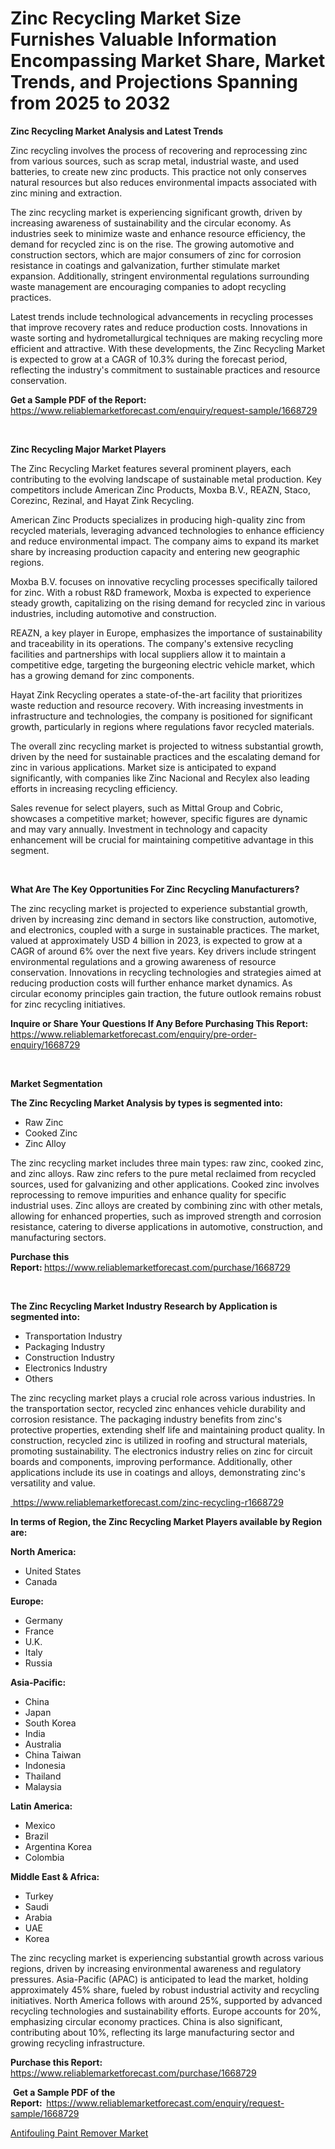 <p><h1>Zinc Recycling Market Size Furnishes Valuable Information Encompassing Market Share, Market Trends, and Projections Spanning from 2025 to 2032</h1></p><p><strong>Zinc Recycling Market Analysis and Latest Trends</strong></p>
<p><p>Zinc recycling involves the process of recovering and reprocessing zinc from various sources, such as scrap metal, industrial waste, and used batteries, to create new zinc products. This practice not only conserves natural resources but also reduces environmental impacts associated with zinc mining and extraction.</p><p>The zinc recycling market is experiencing significant growth, driven by increasing awareness of sustainability and the circular economy. As industries seek to minimize waste and enhance resource efficiency, the demand for recycled zinc is on the rise. The growing automotive and construction sectors, which are major consumers of zinc for corrosion resistance in coatings and galvanization, further stimulate market expansion. Additionally, stringent environmental regulations surrounding waste management are encouraging companies to adopt recycling practices.</p><p>Latest trends include technological advancements in recycling processes that improve recovery rates and reduce production costs. Innovations in waste sorting and hydrometallurgical techniques are making recycling more efficient and attractive. With these developments, the Zinc Recycling Market is expected to grow at a CAGR of 10.3% during the forecast period, reflecting the industry's commitment to sustainable practices and resource conservation.</p></p>
<p><strong>Get a Sample PDF of the Report:&nbsp;</strong> <a href="https://www.reliablemarketforecast.com/enquiry/request-sample/1668729?utm_campaign=2393&utm_medium=2&utm_source=Github&utm_content=ia&utm_term=01042025&utm_id=zinc-recycling">https://www.reliablemarketforecast.com/enquiry/request-sample/1668729</a></p>
<p>&nbsp;</p>
<p><strong>Zinc Recycling Major Market Players</strong></p>
<p><p>The Zinc Recycling Market features several prominent players, each contributing to the evolving landscape of sustainable metal production. Key competitors include American Zinc Products, Moxba B.V., REAZN, Staco, Corezinc, Rezinal, and Hayat Zink Recycling. </p><p>American Zinc Products specializes in producing high-quality zinc from recycled materials, leveraging advanced technologies to enhance efficiency and reduce environmental impact. The company aims to expand its market share by increasing production capacity and entering new geographic regions.</p><p>Moxba B.V. focuses on innovative recycling processes specifically tailored for zinc. With a robust R&D framework, Moxba is expected to experience steady growth, capitalizing on the rising demand for recycled zinc in various industries, including automotive and construction.</p><p>REAZN, a key player in Europe, emphasizes the importance of sustainability and traceability in its operations. The company's extensive recycling facilities and partnerships with local suppliers allow it to maintain a competitive edge, targeting the burgeoning electric vehicle market, which has a growing demand for zinc components.</p><p>Hayat Zink Recycling operates a state-of-the-art facility that prioritizes waste reduction and resource recovery. With increasing investments in infrastructure and technologies, the company is positioned for significant growth, particularly in regions where regulations favor recycled materials.</p><p>The overall zinc recycling market is projected to witness substantial growth, driven by the need for sustainable practices and the escalating demand for zinc in various applications. Market size is anticipated to expand significantly, with companies like Zinc Nacional and Recylex also leading efforts in increasing recycling efficiency.</p><p>Sales revenue for select players, such as Mittal Group and Cobric, showcases a competitive market; however, specific figures are dynamic and may vary annually. Investment in technology and capacity enhancement will be crucial for maintaining competitive advantage in this segment.</p></p>
<p>&nbsp;</p>
<p><strong>What Are The Key Opportunities For Zinc Recycling Manufacturers?</strong></p>
<p><p>The zinc recycling market is projected to experience substantial growth, driven by increasing zinc demand in sectors like construction, automotive, and electronics, coupled with a surge in sustainable practices. The market, valued at approximately USD 4 billion in 2023, is expected to grow at a CAGR of around 6% over the next five years. Key drivers include stringent environmental regulations and a growing awareness of resource conservation. Innovations in recycling technologies and strategies aimed at reducing production costs will further enhance market dynamics. As circular economy principles gain traction, the future outlook remains robust for zinc recycling initiatives.</p></p>
<p><strong>Inquire or Share Your Questions If Any Before Purchasing This Report:</strong> <a href="https://www.reliablemarketforecast.com/enquiry/pre-order-enquiry/1668729?utm_campaign=2393&utm_medium=2&utm_source=Github&utm_content=ia&utm_term=01042025&utm_id=zinc-recycling">https://www.reliablemarketforecast.com/enquiry/pre-order-enquiry/1668729</a></p>
<p>&nbsp;</p>
<p><strong>Market Segmentation</strong></p>
<p><strong>The Zinc Recycling Market Analysis by types is segmented into:</strong></p>
<p><ul><li>Raw Zinc</li><li>Cooked Zinc</li><li>Zinc Alloy</li></ul></p>
<p><p>The zinc recycling market includes three main types: raw zinc, cooked zinc, and zinc alloys. Raw zinc refers to the pure metal reclaimed from recycled sources, used for galvanizing and other applications. Cooked zinc involves reprocessing to remove impurities and enhance quality for specific industrial uses. Zinc alloys are created by combining zinc with other metals, allowing for enhanced properties, such as improved strength and corrosion resistance, catering to diverse applications in automotive, construction, and manufacturing sectors.</p></p>
<p><strong>Purchase this Report:&nbsp;</strong><a href="https://www.reliablemarketforecast.com/purchase/1668729?utm_campaign=2393&utm_medium=2&utm_source=Github&utm_content=ia&utm_term=01042025&utm_id=zinc-recycling">https://www.reliablemarketforecast.com/purchase/1668729</a></p>
<p>&nbsp;</p>
<p><strong>The Zinc Recycling Market Industry Research by Application is segmented into:</strong></p>
<p><ul><li>Transportation Industry</li><li>Packaging Industry</li><li>Construction Industry</li><li>Electronics Industry</li><li>Others</li></ul></p>
<p><p>The zinc recycling market plays a crucial role across various industries. In the transportation sector, recycled zinc enhances vehicle durability and corrosion resistance. The packaging industry benefits from zinc's protective properties, extending shelf life and maintaining product quality. In construction, recycled zinc is utilized in roofing and structural materials, promoting sustainability. The electronics industry relies on zinc for circuit boards and components, improving performance. Additionally, other applications include its use in coatings and alloys, demonstrating zinc's versatility and value.</p></p>
<p><a href="https://www.reliablemarketforecast.com/zinc-recycling-r1668729?utm_campaign=2393&utm_medium=2&utm_source=Github&utm_content=ia&utm_term=01042025&utm_id=zinc-recycling">&nbsp;https://www.reliablemarketforecast.com/zinc-recycling-r1668729</a></p>
<p><strong>In terms of Region, the Zinc Recycling Market Players available by Region are:</strong></p>
<p>
    <p> <strong> North America: </strong>
        <ul>
            <li>United States</li>
            <li>Canada</li>
        </ul>
        </p> 
    <p> <strong> Europe: </strong>
        <ul>
            <li>Germany</li>
            <li>France</li>
            <li>U.K.</li>
            <li>Italy</li>
            <li>Russia</li>
        </ul>
        </p> 
    <p> <strong> Asia-Pacific: </strong>
        <ul>
            <li>China</li>
            <li>Japan</li>
            <li>South Korea</li>
            <li>India</li>
            <li>Australia</li>
            <li>China Taiwan</li>
            <li>Indonesia</li>
            <li>Thailand</li>
            <li>Malaysia</li>
        </ul>
        </p> 
    <p> <strong> Latin America: </strong>
        <ul>
            <li>Mexico</li>
            <li>Brazil</li>
            <li>Argentina Korea</li>
            <li>Colombia</li>
        </ul>
        </p> 
    <p> <strong> Middle East & Africa: </strong>
        <ul>
            <li>Turkey</li>
            <li>Saudi</li>
            <li>Arabia</li>
            <li>UAE</li>
            <li>Korea</li>
        </ul>
    </p>
    </p>
<p><p>The zinc recycling market is experiencing substantial growth across various regions, driven by increasing environmental awareness and regulatory pressures. Asia-Pacific (APAC) is anticipated to lead the market, holding approximately 45% share, fueled by robust industrial activity and recycling initiatives. North America follows with around 25%, supported by advanced recycling technologies and sustainability efforts. Europe accounts for 20%, emphasizing circular economy practices. China is also significant, contributing about 10%, reflecting its large manufacturing sector and growing recycling infrastructure.</p></p>
<p><strong>Purchase this Report: </strong><a href="https://www.reliablemarketforecast.com/purchase/1668729?utm_campaign=2393&utm_medium=2&utm_source=Github&utm_content=ia&utm_term=01042025&utm_id=zinc-recycling">https://www.reliablemarketforecast.com/purchase/1668729</a></p>
<p>&nbsp;<strong>Get a Sample PDF of the Report:&nbsp;&nbsp;</strong><a href="https://www.reliablemarketforecast.com/enquiry/request-sample/1668729?utm_campaign=2393&utm_medium=2&utm_source=Github&utm_content=ia&utm_term=01042025&utm_id=zinc-recycling">https://www.reliablemarketforecast.com/enquiry/request-sample/1668729</a></p>
<p><strong></strong></p>
<p><p><a href="https://github.com/techerghalim/Market-Research-Report-List-1/blob/main/antifouling-paint-remover-market.md?utm_campaign=2393&utm_medium=2&utm_source=Github&utm_content=ia&utm_term=01042025&utm_id=zinc-recycling">Antifouling Paint Remover Market</a></p></p>